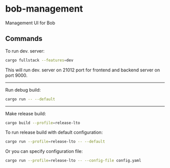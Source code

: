# bob-management

Management UI for Bob

## Commands

To run dev. server:

```sh
cargo fullstack --features=dev
```

This will run dev. server on 21012 port for frontend and backend server on port 9000.

---

Run debug build: 

```sh
cargo run -- --default
```

---

Make release build:

```sh
cargo build --profile=release-lto
```

To run release build with default configuration:

```sh
cargo run --profile=release-lto -- --default
```

Or you can specify configuration file:

```sh
cargo run --profile=release-lto -- --config-file config.yaml
```
